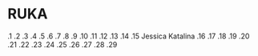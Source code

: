 # RUKA
.1
.2
.3
.4
.5
.6
.7
.8
.9
.10
.11
.12
.13
.14
.15 Jessica Katalina 
.16
.17
.18
.19
.20
.21
.22
.23
.24
.25
.26
.27
.28
.29
